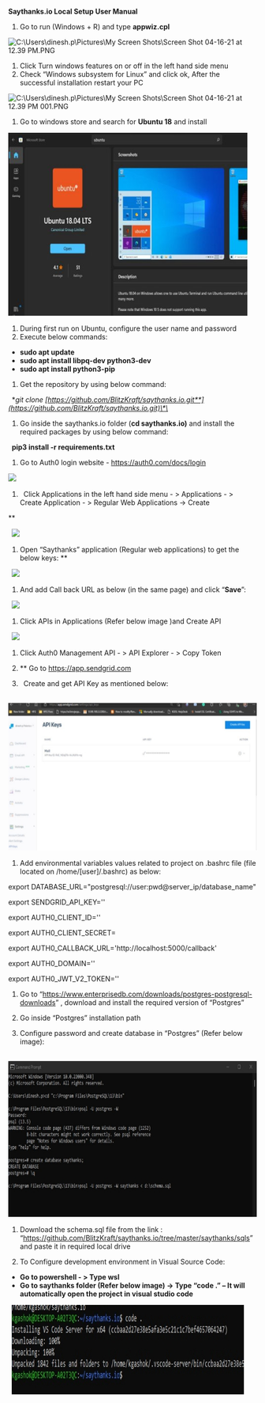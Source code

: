 ﻿**Saythanks.io Local Setup User Manual**

1. Go to run (Windows + R) and type **appwiz.cpl**

![C:\Users\dinesh.p\Pictures\My Screen Shots\Screen Shot 04-16-21 at 12.39 PM.PNG](Aspose.Words.a8e7dec5-037d-4b33-9c46-a86e9c3e100a.001.png)

1. Click Turn windows features on or off in the left hand side menu
1. Check “Windows subsystem for Linux” and click ok, After the successful installation restart your PC

![C:\Users\dinesh.p\Pictures\My Screen Shots\Screen Shot 04-16-21 at 12.39 PM 001.PNG](Aspose.Words.a8e7dec5-037d-4b33-9c46-a86e9c3e100a.002.png)

1. Go to windows store and search for **Ubuntu 18** and install

![](Aspose.Words.a8e7dec5-037d-4b33-9c46-a86e9c3e100a.003.jpeg)

1. During first run on Ubuntu, configure the user name and password
1. Execute below commands:

- **sudo apt update**
- **sudo apt install libpq-dev python3-dev**
- **sudo apt install python3-pip**

1. Get the repository by using below command:

` `**git clone [https://github.com/BlitzKraft/saythanks.io.git**](https://github.com/BlitzKraft/saythanks.io.git)\*\*

1. Go inside the saythanks.io folder (**cd saythanks.io)** and install the required packages by using below command:

` `**pip3 install -r requirements.txt**

1. Go to Auth0 login website - https://auth0.com/docs/login

![](Aspose.Words.a8e7dec5-037d-4b33-9c46-a86e9c3e100a.004.png)

1. ` `Click Applications in the left hand side menu - > Applications - > Create Application - > Regular Web Applications -> Create

\*\*

` `**![](Aspose.Words.a8e7dec5-037d-4b33-9c46-a86e9c3e100a.005.png)**

1. Open “Saythanks” application (Regular web applications) to get the below keys:
   \*\*

` `**![](Aspose.Words.a8e7dec5-037d-4b33-9c46-a86e9c3e100a.006.png)**

1. And add Call back URL as below (in the same page) and click “**Save**”:

` `**![](Aspose.Words.a8e7dec5-037d-4b33-9c46-a86e9c3e100a.007.png)**

1. Click APIs in Applications (Refer below image )and Create API

` `**![](Aspose.Words.a8e7dec5-037d-4b33-9c46-a86e9c3e100a.008.png)**

1. Click Auth0 Management API - > API Explorer - > Copy Token

1. \*\* Go to <https://app.sendgrid.com>

1. ` `Create and get API Key as mentioned below:

` `**![](Aspose.Words.a8e7dec5-037d-4b33-9c46-a86e9c3e100a.009.jpeg)**

1. Add environmental variables values related to project on .bashrc file (file located on /home/[user]/.bashrc) as below:

export DATABASE_URL="postgresql://user:pwd@server_ip/database_name"

export SENDGRID_API_KEY=''

export AUTH0_CLIENT_ID=''

export AUTH0_CLIENT_SECRET=

export AUTH0_CALLBACK_URL='http://localhost:5000/callback'

export AUTH0_DOMAIN=''

export AUTH0_JWT_V2_TOKEN=''

1. Go to “<https://www.enterprisedb.com/downloads/postgres-postgresql-downloads>” , download and install the required version of “Postgres”

1. Go inside “Postgres” installation path

1. Configure password and create database in “Postgres” (Refer below image):

` `**![](Aspose.Words.a8e7dec5-037d-4b33-9c46-a86e9c3e100a.010.jpeg)**

1. Download the schema.sql file from the link : “<https://github.com/BlitzKraft/saythanks.io/tree/master/saythanks/sqls>” and paste it in required local drive

1. To Configure development environment in Visual Source Code:

- **Go to powershell - > Type wsl**
- **Go to saythanks folder (Refer below image) -> Type “code .” – It will automatically open the project in visual studio code**

` `**![](Aspose.Words.a8e7dec5-037d-4b33-9c46-a86e9c3e100a.011.jpeg)**
